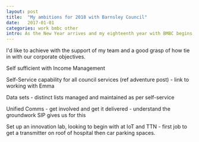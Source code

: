 ```yaml
---
layout: post
title:  "My ambitions for 2018 with Barnsley Council"
date:   2017-01-01
categories: work bmbc other
intro: As the New Year arrives and my eighteenth year with BMBC begins, I have some clear goals that align nicely with the organisations corporate objectives and that will deliver solid benefits for the people of Barnsley, for my team and for me personally.
---
```


I'd like to achieve with the support of my team and a good grasp of how tie in with our corporate objectives.

Self sufficient with Income Management

Self-Service capability for all council services (ref adventure post) - link to working with Emma

Data sets - distinct lists managed and maintained as per self-service

Unified Comms - get involved and get it delivered - understand the groundwork SIP gives us for this

Set up an innovation lab, looking to begin with at IoT and TTN - first job to get a transmitter on roof of hospital then car parking spaces.
